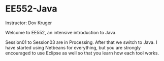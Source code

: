 # EE552-Java

Instructor: Dov Kruger

Welcome to EE552, an intensive introduction to Java.

Session01 to Session03 are in Processing.  After that we switch to
Java.  I have started using Netbeans for everything, but you are
strongly encouraged to use Eclipse as well so that you learn how each
tool works.